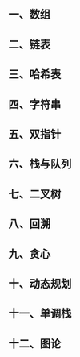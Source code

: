## 一、数组
## 二、链表
## 三、哈希表
## 四、字符串
## 五、双指针
## 六、栈与队列
## 七、二叉树
## 八、回溯
## 九、贪心
## 十、动态规划
## 十一、单调栈
## 十二、图论